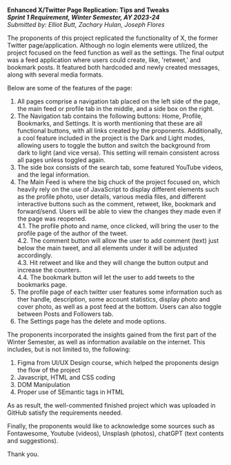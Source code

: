 **Enhanced X/Twitter Page Replication: Tips and Tweaks**  
**_Sprint 1 Requirement, Winter Semester, AY 2023-24_**  
_Submitted by: Elliot Butt, Zachary Hulan, Joseph Flores_  
  
The proponents of this project replicated the functionality of X, the former Twitter page/application. Although no login elements were utilized, the project focused on the feed function as well as the settings. The final output was a feed application where users could create, like, 'retweet,' and bookmark posts. It featured both hardcoded and newly created messages, along with several media formats.  
  
Below are some of the features of the page:  
  
1. All pages comprise a navigation tab placed on the left side of the page, the main feed or profile tab in the middle, and a side box on the right.  
2. The Navigation tab contains the following buttons: Home, Profile, Bookmarks, and Settings. It is worth mentioning that these are all functional buttons, with all links created by the proponents. Additionally, a cool feature included in the project is the Dark and Light modes, allowing users to toggle the button and switch the background from dark to light (and vice versa). This setting will remain consistent across all pages unless toggled again.  
3. The side box consists of the search tab, some featured YouTube videos, and the legal information.  
4. The Main Feed is where the big chuck of the project focused on, which heavily rely on the use of JavaScript to display different elements such as the profile photo, user details, various media files, and different interactive buttons such as the comment, retweet, like, bookmark and forward/send. Users will be able to view the changes they made even if the page was reopened.  
4.1. The profile photo and name, once clicked, will bring the user to the profile page of the author of the tweet.  
4.2. The comment button will allow the user to add comment (text) just below the main tweet, and all elements under it will be adjusted accordingly.  
4.3. Hit retweet and like and they will change the button output and increase the counters.  
4.4. The bookmark button will let the user to add tweets to the bookmarks page.  
5. The profile page of each twitter user features some information such as ther handle, description, some account statistics, display photo and cover photo, as well as a post feed at the bottom. Users can also toggle between Posts and Followers tab.  
6. The Settings page has the delete and mode options.  
  
The proponents incorporated the insights gained from the first part of the Winter Semester, as well as information available on the internet. This includes, but is not limited to, the following:  
  
1. Figma from UI/UX Design course, which helped the proponents design the flow of the project  
2. Javascript, HTML and CSS coding  
3. DOM Manipulation  
4. Proper use of SEmantic tags in HTML  
  
As as result, the well-commented finished project which was uploaded in GitHub satisfy the requirements needed.  
  
Finally, the proponents would like to acknowledge some sources such as Fontawesome, Youtube (videos), Unsplash (photos), chatGPT (text contents and suggestions).  
  
Thank you.  




